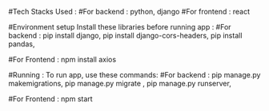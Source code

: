 #Tech Stacks Used :
#For backend : python, django
#For frontend : react

#Environment setup 
Install these libraries before running app :
#For backend :
pip install django, 
pip install django-cors-headers, 
pip install pandas, 

#For Frontend :
npm install axios

#Running :
To run app, use these commands:
#For backend :
pip manage.py makemigrations, 
pip manage.py migrate ,
pip manage.py runserver,

#For Frontend :
npm start
